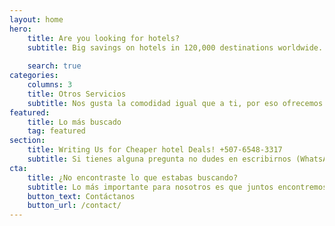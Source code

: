 ```yaml
---
layout: home
hero:
    title: Are you looking for hotels?  
    subtitle: Big savings on hotels in 120,000 destinations worldwide. Browse hotel reviews and find the guaranteed best price on hotels for all budgets. 
  
    search: true
categories:
    columns: 3
    title: Otros Servicios 
    subtitle: Nos gusta la comodidad igual que a ti, por eso ofrecemos servicios complementarios los cuales te ayudaran a tener un viaje más placentero, tranquilo y seguro.
featured:
    title: Lo más buscado
    tag: featured
section:
    title: Writing Us for Cheaper hotel Deals! +507-6548-3317
    subtitle: Si tienes alguna pregunta no dudes en escribirnos (WhatsApp) +507 6503-7188
cta:
    title: ¿No encontraste lo que estabas buscando?
    subtitle: Lo más importante para nosotros es que juntos encontremos una solución, bríndanos más información de lo que buscas.
    button_text: Contáctanos   
    button_url: /contact/  
---
```



